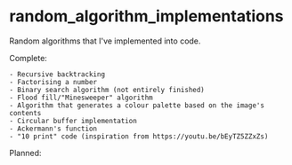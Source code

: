# random_algorithm_implementations

Random algorithms that I've implemented into code.

Complete:
    
    - Recursive backtracking
    - Factorising a number
    - Binary search algorithm (not entirely finished)
    - Flood fill/"Minesweeper" algorithm
    - Algorithm that generates a colour palette based on the image's contents
    - Circular buffer implementation
    - Ackermann's function
    - "10 print" code (inspiration from https://youtu.be/bEyTZ5ZZxZs)

Planned:
